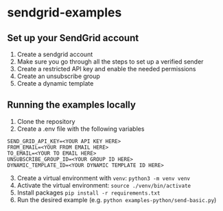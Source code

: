 # sendgrid-examples

## Set up your SendGrid account

1. Create a sendgrid account
2. Make sure you go through all the steps to set up a verified sender
3. Create a restricted API key and enable the needed permissions
4. Create an unsubscribe group
5. Create a dynamic template

## Running the examples locally

1. Clone the repository
2. Create a .env file with the following variables

```
SEND_GRID_API_KEY=<YOUR API KEY HERE>
FROM_EMAIL=<YOUR FROM EMAIL HERE>
TO_EMAIL=<YOUR TO EMAIL HERE>
UNSUBSCRIBE_GROUP_ID=<YOUR GROUP ID HERE>
DYNAMIC_TEMPLATE_ID=<YOUR DYNAMIC TEMPLATE ID HERE>
```

3. Create a virtual environment with `venv`:
   `python3 -m venv venv`
4. Activate the virtual environment:
   `source ./venv/bin/activate`
5. Install packages
   `pip install -r requirements.txt`
6. Run the desired example (e.g. `python examples-python/send-basic.py`)
